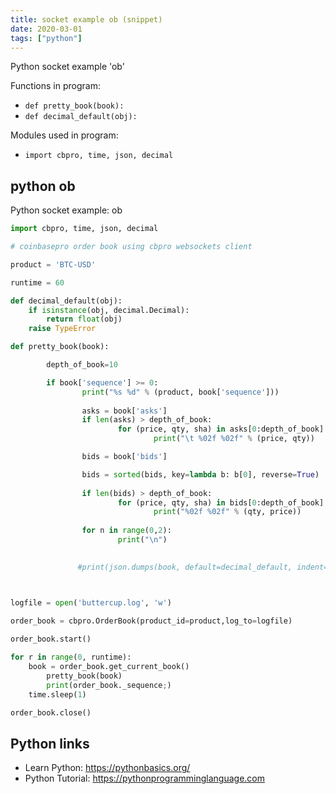 ```yaml
---
title: socket example ob (snippet)
date: 2020-03-01
tags: ["python"]
---
```

Python socket example 'ob'

Functions in program: 
* `def pretty_book(book):`
* `def decimal_default(obj):`

Modules used in program: 
* `import cbpro, time, json, decimal`

## python ob

Python socket example: ob

```python
import cbpro, time, json, decimal

# coinbasepro order book using cbpro websockets client

product = 'BTC-USD'

runtime = 60

def decimal_default(obj):
    if isinstance(obj, decimal.Decimal):
        return float(obj)
    raise TypeError

def pretty_book(book):

        depth_of_book=10

        if book['sequence'] >= 0:
                print("%s %d" % (product, book['sequence']))
                
                asks = book['asks']
                if len(asks) > depth_of_book:
                        for (price, qty, sha) in asks[0:depth_of_book]:
                                print("\t %02f %02f" % (price, qty))

                bids = book['bids']

                bids = sorted(bids, key=lambda b: b[0], reverse=True)
                
                if len(bids) > depth_of_book:
                        for (price, qty, sha) in bids[0:depth_of_book]:
                                print("%02f %02f" % (qty, price))
                                
                for n in range(0,2):
                        print("\n")

         
               #print(json.dumps(book, default=decimal_default, indent=4))



logfile = open('buttercup.log', 'w')               
               
order_book = cbpro.OrderBook(product_id=product,log_to=logfile)

order_book.start()

for r in range(0, runtime):
	book = order_book.get_current_book()
        pretty_book(book)
        print(order_book._sequence;)
	time.sleep(1)

order_book.close()


```

## Python links

- Learn Python: https://pythonbasics.org/
- Python Tutorial: https://pythonprogramminglanguage.com
